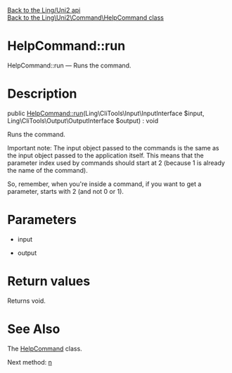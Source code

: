 [Back to the Ling/Uni2 api](https://github.com/lingtalfi/Uni2/blob/master/doc/api/Ling/Uni2.md)<br>
[Back to the Ling\Uni2\Command\HelpCommand class](https://github.com/lingtalfi/Uni2/blob/master/doc/api/Ling/Uni2/Command/HelpCommand.md)


HelpCommand::run
================



HelpCommand::run — Runs the command.




Description
================


public [HelpCommand::run](https://github.com/lingtalfi/Uni2/blob/master/doc/api/Ling/Uni2/Command/HelpCommand/run.md)(Ling\CliTools\Input\InputInterface $input, Ling\CliTools\Output\OutputInterface $output) : void




Runs the command.

Important note:
The input object passed to the commands is the same as the input object passed to the application itself.
This means that the parameter index used by commands should start at 2 (because 1 is already the name of the command).

So, remember, when you're inside a command, if you want to get a parameter, starts with 2 (and not 0 or 1).




Parameters
================


- input

    

- output

    


Return values
================

Returns void.








See Also
================

The [HelpCommand](https://github.com/lingtalfi/Uni2/blob/master/doc/api/Ling/Uni2/Command/HelpCommand.md) class.

Next method: [n](https://github.com/lingtalfi/Uni2/blob/master/doc/api/Ling/Uni2/Command/HelpCommand/n.md)<br>

